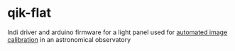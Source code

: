 # qik-flat
Indi driver and arduino firmware for a light panel used for [automated image calibration](http://indilib.org/support/tutorials/156-capture-automated-flats.html) in an astronomical observatory
